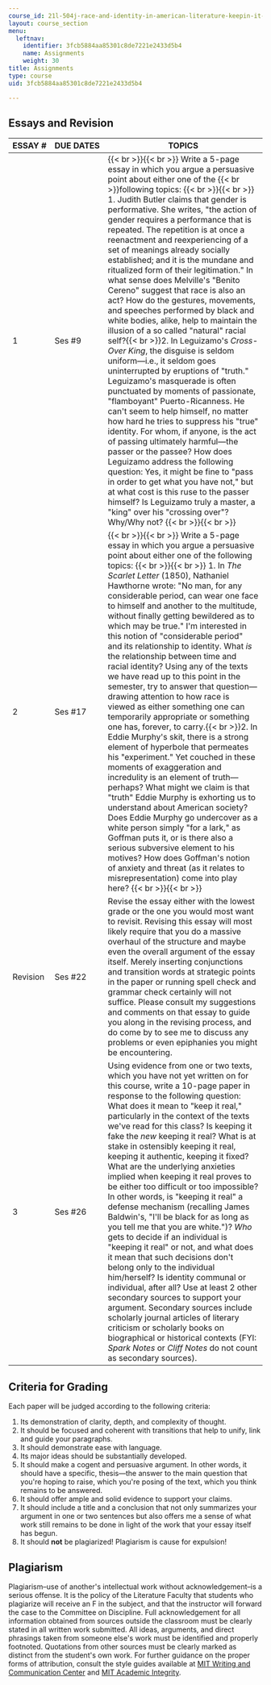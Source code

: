 ```yaml
---
course_id: 21l-504j-race-and-identity-in-american-literature-keepin-it-real-fake-spring-2007
layout: course_section
menu:
  leftnav:
    identifier: 3fcb5884aa85301c8de7221e2433d5b4
    name: Assignments
    weight: 30
title: Assignments
type: course
uid: 3fcb5884aa85301c8de7221e2433d5b4

---
```


Essays and Revision
-------------------

| ESSAY # | DUE DATES | TOPICS |
| --- | --- | --- |
| 1 | Ses #9 |  {{< br >}}{{< br >}} Write a 5-page essay in which you argue a persuasive point about either one of the  {{< br >}}following topics: {{< br >}}{{< br >}} 1.  Judith Butler claims that gender is performative. She writes, "the action of gender requires a performance that is repeated. The repetition is at once a reenactment and reexperiencing of a set of meanings already socially established; and it is the mundane and ritualized form of their legitimation." In what sense does Melville's "Benito Cereno" suggest that race is also an act? How do the gestures, movements, and speeches performed by black and white bodies, alike, help to maintain the illusion of a so called "natural" racial self?{{< br >}}2.  In Leguizamo's _Cross-Over King_, the disguise is seldom uniform—i.e., it seldom goes uninterrupted by eruptions of "truth." Leguizamo's masquerade is often punctuated by moments of passionate, "flamboyant" Puerto-Ricanness. He can't seem to help himself, no matter how hard he tries to suppress his "true" identity. For whom, if anyone, is the act of passing ultimately harmful—the passer or the passee? How does Leguizamo address the following question: Yes, it might be fine to "pass in order to get what you have not," but at what cost is this ruse to the passer himself? Is Leguizamo truly a master, a "king" over his "crossing over"? Why/Why not? {{< br >}}{{< br >}}  |
| 2 | Ses #17 |  {{< br >}}{{< br >}} Write a 5-page essay in which you argue a persuasive point about either one of the following topics: {{< br >}}{{< br >}} 1.  In _The Scarlet Letter_ (1850), Nathaniel Hawthorne wrote: "No man, for any considerable period, can wear one face to himself and another to the multitude, without finally getting bewildered as to which may be true." I'm interested in this notion of "considerable period" and its relationship to identity. What _is_ the relationship between time and racial identity? Using any of the texts we have read up to this point in the semester, try to answer that question—drawing attention to how race is viewed as either something one can temporarily appropriate or something one has, forever, to carry.{{< br >}}2.  In Eddie Murphy's skit, there is a strong element of hyperbole that permeates his "experiment." Yet couched in these moments of exaggeration and incredulity is an element of truth—perhaps? What might we claim is that "truth" Eddie Murphy is exhorting us to understand about American society? Does Eddie Murphy go undercover as a white person simply "for a lark," as Goffman puts it, or is there also a serious subversive element to his motives? How does Goffman's notion of anxiety and threat (as it relates to misrepresentation) come into play here? {{< br >}}{{< br >}}  |
| Revision | Ses #22 | Revise the essay either with the lowest grade or the one you would most want to revisit. Revising this essay will most likely require that you do a massive overhaul of the structure and maybe even the overall argument of the essay itself. Merely inserting conjunctions and transition words at strategic points in the paper or running spell check and grammar check certainly will not suffice. Please consult my suggestions and comments on that essay to guide you along in the revising process, and do come by to see me to discuss any problems or even epiphanies you might be encountering. |
| 3 | Ses #26 | Using evidence from one or two texts, which you have not yet written on for this course, write a 10-page paper in response to the following question: What does it mean to "keep it real," particularly in the context of the texts we've read for this class? Is keeping it fake the _new_ keeping it real? What is at stake in ostensibly keeping it real, keeping it authentic, keeping it fixed? What are the underlying anxieties implied when keeping it real proves to be either too difficult or too impossible? In other words, is "keeping it real" a defense mechanism (recalling James Baldwin's, "I'll be black for as long as you tell me that you are white.")? _Who_ gets to decide if an individual is "keeping it real" or not, and what does it mean that such decisions don't belong only to the individual him/herself? Is identity communal or individual, after all? Use at least 2 other secondary sources to support your argument. Secondary sources include scholarly journal articles of literary criticism or scholarly books on biographical or historical contexts (FYI: _Spark Notes_ or _Cliff Notes_ do not count as secondary sources). 

Criteria for Grading
--------------------

Each paper will be judged according to the following criteria:

1.  Its demonstration of clarity, depth, and complexity of thought.
2.  It should be focused and coherent with transitions that help to unify, link and guide your paragraphs.
3.  It should demonstrate ease with language.
4.  Its major ideas should be substantially developed.
5.  It should make a cogent and persuasive argument. In other words, it should have a specific, thesis—the answer to the main question that you're hoping to raise, which you're posing of the text, which you think remains to be answered.
6.  It should offer ample and solid evidence to support your claims.
7.  It should include a title and a conclusion that not only summarizes your argument in one or two sentences but also offers me a sense of what work still remains to be done in light of the work that your essay itself has begun.
8.  It should **not** be plagiarized! Plagiarism is cause for expulsion!

Plagiarism
----------

Plagiarism–use of another's intellectual work without acknowledgement–is a serious offense. It is the policy of the Literature Faculty that students who plagiarize will receive an F in the subject, and that the instructor will forward the case to the Committee on Discipline. Full acknowledgement for all information obtained from sources outside the classroom must be clearly stated in all written work submitted. All ideas, arguments, and direct phrasings taken from someone else's work must be identified and properly footnoted. Quotations from other sources must be clearly marked as distinct from the student's own work. For further guidance on the proper forms of attribution, consult the style guides available at [MIT Writing and Communication Center](http://web.mit.edu/writing/index.html) and [MIT Academic Integrity](http://web.mit.edu/academicintegrity/).